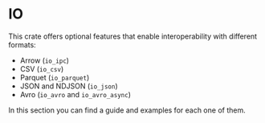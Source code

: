 # IO

This crate offers optional features that enable interoperability with different formats:

* Arrow (`io_ipc`)
* CSV (`io_csv`)
* Parquet (`io_parquet`)
* JSON and NDJSON (`io_json`)
* Avro (`io_avro` and `io_avro_async`)

In this section you can find a guide and examples for each one of them.
